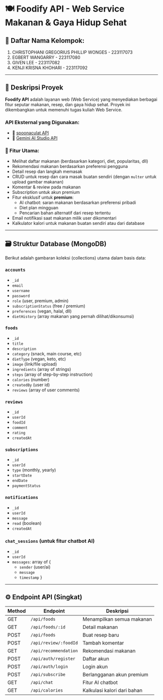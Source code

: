 # 🍽️ Foodify API - Web Service Makanan & Gaya Hidup Sehat

## 👥 Daftar Nama Kelompok:
1. CHRISTOPHANI GREGORIUS PHILLIP WONGES - 223117073
2. EGBERT WANGARRY - 223117080 
3. GIVEN LEE - 223117082
4. KENJI KRISNA KHOHARI - 223117092

---

## 📖 Deskripsi Proyek

**Foodify API** adalah layanan web (Web Service) yang menyediakan berbagai fitur seputar makanan, resep, dan gaya hidup sehat. Proyek ini dikembangkan untuk memenuhi tugas kuliah Web Service.

### API Eksternal yang Digunakan:
- 🔗 [spoonaculat API](https://spoonacular.com/)
- 🤖 [Gemini AI Studio API](https://aistudio.google.com/)

### 🔑 Fitur Utama:
- Melihat daftar makanan (berdasarkan kategori, diet, popularitas, dll)
- Rekomendasi makanan berdasarkan preferensi pengguna
- Detail resep dan langkah memasak
- CRUD untuk resep dan cara masak buatan sendiri (dengan `multer` untuk upload gambar makanan)
- Komentar & review pada makanan
- Subscription untuk akun premium
- Fitur eksklusif untuk **premium**:
  - AI chatbot: saran makanan berdasarkan preferensi pribadi
  - Diet plan mingguan
  - Pencarian bahan alternatif dari resep tertentu
- Email notifikasi saat makanan milik user dikomentari
- Kalkulator kalori untuk makanan buatan sendiri atau dari database

---

## 🗃️ Struktur Database (MongoDB)

Berikut adalah gambaran koleksi (collections) utama dalam basis data:

### `accounts`
- `_id`
- `email`
- `username`
- `password`
- `role` (user, premium, admin)
- `subscriptionStatus` (free / premium)
- `preferences` (vegan, halal, dll)
- `dietHistory` (array makanan yang pernah dilihat/dikonsumsi)

### `foods`
- `_id`
- `title`
- `description`
- `category` (snack, main course, etc)
- `dietType` (vegan, keto, etc)
- `image` (link/file upload)
- `ingredients` (array of strings)
- `steps` (array of step-by-step instruction)
- `calories` (number)
- `createdBy` (user id)
- `reviews` (array of user comments)

### `reviews`
- `_id`
- `userId`
- `foodId`
- `comment`
- `rating`
- `createdAt`

### `subscriptions`
- `_id`
- `userId`
- `type` (monthly, yearly)
- `startDate`
- `endDate`
- `paymentStatus`

### `notifications`
- `_id`
- `userId`
- `message`
- `read` (boolean)
- `createdAt`

### `chat_sessions` (untuk fitur chatbot AI)
- `_id`
- `userId`
- `messages`: array of {
  - `sender` (user/ai)
  - `message`
  - `timestamp`
}

---

## ⚙️ Endpoint API (Singkat)

| Method | Endpoint                  | Deskripsi                               |
|--------|---------------------------|-----------------------------------------|
| GET    | `/api/foods`              | Menampilkan semua makanan               |
| GET    | `/api/foods/:id`          | Detail makanan                          |
| POST   | `/api/foods`              | Buat resep baru                         |
| POST   | `/api/review/:foodId`     | Tambah komentar                         |
| GET    | `/api/recommendation`     | Rekomendasi makanan                     |
| POST   | `/api/auth/register`      | Daftar akun                             |
| POST   | `/api/auth/login`         | Login akun                              |
| POST   | `/api/subscribe`          | Berlangganan akun premium               |
| GET    | `/api/chat`               | Fitur AI chatbot                        |
| GET    | `/api/calories`           | Kalkulasi kalori dari bahan             |

